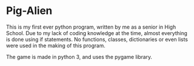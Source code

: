 # Pig-Alien
This is my first ever python program, written by me as a senior in High School. Due to my lack of coding knowledge at the time, almost everything is done using if statements. No functions, classes, dictionaries or even lists were used in the making of this program. 

The game is made in python 3, and uses the pygame library. 
